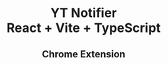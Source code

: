 <div align="center">
<h1> YT Notifier<br/>React + Vite + TypeScript</h1>
<h2> Chrome Extension </h2>
</div>